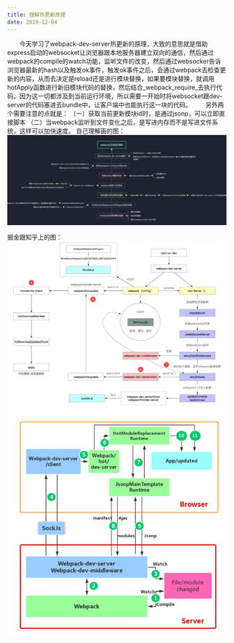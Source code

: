```yaml
---
title: 理解热更新原理
date: 2019-12-04
---
```


 &emsp;&emsp;今天学习了webpack-dev-server热更新的原理，大致的意思就是借助express启动的websocket让浏览器跟本地服务器建立双向的通信，然后通过webpack的compile的watch功能，监听文件的改变，然后通过websocker告诉浏览器最新的hash以及触发ok事件，触发ok事件之后，会通过webpack去检查更新的内容，从而去决定是reload还是进行模块替换，如果要模块替换，就调用hotApply函数进行新旧模块代码的替换，然后结合_webpack_require_去执行代码。因为这一切都涉及到当前运行环境，所以需要一开始时将websocket跟dev-server的代码塞进去bundle中，让客户端中也能执行这一块的代码。
&emsp;&emsp;另外两个需要注意的点就是：
（一）获取当前更新模块id时，是通过jsonp，可以立即直接脚本
（二）当webpack监听到文件变化之后，是写进内存而不是写进文件系统，这样可以加快速度。
自己理解画的图：
![](./hot/hot3.png)

掘金跟知乎上的图：
![](./hot/hot1.png)
![](./hot/hot2.jpg)